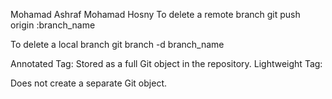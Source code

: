 Mohamad Ashraf Mohamad Hosny
To delete a remote branch
git push origin :branch_name

To delete a local branch
git branch -d branch_name

Annotated Tag:
Stored as a full Git object in the repository.
Lightweight Tag:

Does not create a separate Git object.






